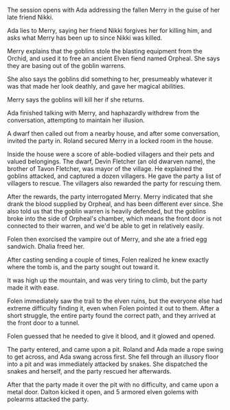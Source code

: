 <!-- TITLE: 2019-01-01 -->
<!-- SUBTITLE: The session of 2019-01-01 Earth, 3789-??-?? Ulpha -->

The session opens with Ada addressing the fallen Merry in the guise of her late friend Nikki.

Ada lies to Merry, saying her friend Nikki forgives her for killing him, and asks what Merry has been up to since Nikki was killed.

Merry explains that the goblins stole the blasting equipment from the Orchid, and used it to free an ancient Elven fiend named Orpheal. She says they are basing out of the goblin warrens.

She also says the goblins did something to her, presumeably whatever it was that made her look deathly, and gave her magical abilities.

Merry says the goblins will kill her if she returns.

Ada finished talking with Merry, and haphazardly withdrew from the conversation, attempting to maintain her illusion.

A dwarf then called out from a nearby house, and after some conversation, invited the party in. Roland secured Merry in a locked room in the house.

Inside the house were a score of able-bodied villagers and their pets and valued belongings. The dwarf, Devin Fletcher (an old dwarven name), the brother of Tavon Fletcher, was mayor of the village. He explained the goblins attacked, and captured a dozen villagers. He gave the party a list of villagers to rescue. The villagers also rewarded the party for rescuing them.

After the rewards, the party interrogated Merry. Merry indicated that she drank the blood supplied by Orpheal, and has been different ever since. She also told us that the goblin warren is heavily defended, but the goblins broke into the side of Orpheal's chamber, which means the front door is not connected to their warren, and we'd be able to get in relatively easily.

Folen then exorcised the vampire out of Merry, and she ate a fried egg sandwich. Dhalia freed her.

After casting sending a couple of times, Folen realized he knew exactly where the tomb is, and the party sought out toward it.

It was high up the mountain, and was very tiring to climb, but the party made it with ease.

Folen immediately saw the trail to the elven ruins, but the everyone else had extreme difficulty finding it, even when Folen pointed it out to them. After a short struggle, the entire party found the correct path, and they arrived at the front door to a tunnel.

Folen guessed that he needed to give it blood, and it glowed and opened.

The party entered, and came upon a pit. Roland and Ada made a rope swing to get across, and Ada swang across first. She fell through an illusory floor into a pit and was immediately attacked by snakes. She dispatched the snakes and herself, and the party rescued her afterwards.

After that the party made it over the pit with no difficulty, and came upon a metal door. Dalton kicked it open, and 5 armored elven golems with polearms attacked the party. 